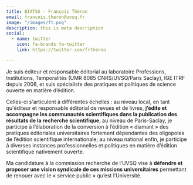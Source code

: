 ```yaml
---
title: BIATSS - François Théron
email: francois.theron@uvsq.fr
image: "/images/ft.png"
description: this is meta description
social:
  - name: twitter
    icon: fa-brands fa-twitter
    link: https://twitter.com/frtheron

---
```


<div align="left"> Je suis éditeur et responsable éditorial au laboratoire Professions, Institutions, Temporalités (UMR 8085 CNRS/UVSQ/Paris Saclay), IGE ITRF depuis 2008, et suis spécialiste des pratiques et politiques de science ouverte en matière d’édition.

Celles-ci s'articulent à différentes échelles : au niveau local, en tant qu'éditeur et responsable éditorial de revues et de livres, **j’édite et accompagne les communautés scientifiques dans la publication des résultats de la recherche scientifique**; au niveau de Paris-Saclay, je participe à l’élaboration de la conversion à l’édition « diamant » des pratiques éditoriales universitaires fortement dépendantes des oligopoles de l’édition scientifique internationale; au niveau national enfin, je participe à diverses instances professionnelles et politiques en matière d’édition scientifique nativement ouverte.

Ma candidature à la commission recherche de l’UVSQ vise à **défendre et proposer une vision syndicale de ces missions universitaires** permettant de renouer avec le « service public » qu’est l’Université.</div>

